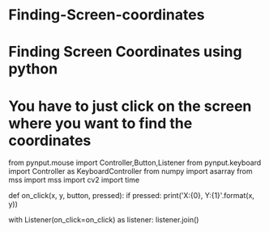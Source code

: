 # Finding-Screen-coordinates

#  Finding Screen Coordinates using python 
# You have to just click on the screen where you want to find the coordinates

from pynput.mouse import Controller,Button,Listener
from pynput.keyboard import Controller as KeyboardController
from numpy import asarray
from mss import mss
import cv2
import time

def on_click(x, y, button, pressed):
     if pressed:
         print('X:{0}, Y:{1}'.format(x, y))

with Listener(on_click=on_click) as listener:
     listener.join()
